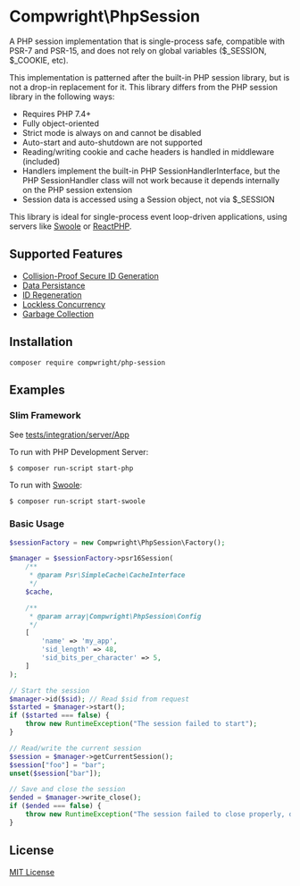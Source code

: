 # Compwright\PhpSession

A PHP session implementation that is single-process safe, compatible with PSR-7 and PSR-15, and
does not rely on global variables ($_SESSION, $_COOKIE, etc).

This implementation is patterned after the built-in PHP session library, but is not a drop-in
replacement for it. This library differs from the PHP session library in the following ways:

* Requires PHP 7.4+
* Fully object-oriented
* Strict mode is always on and cannot be disabled
* Auto-start and auto-shutdown are not supported
* Reading/writing cookie and cache headers is handled in middleware (included)
* Handlers implement the built-in PHP SessionHandlerInterface, but the PHP SessionHandler class
  will not work because it depends internally on the PHP session extension
* Session data is accessed using a Session object, not via $_SESSION

This library is ideal for single-process event loop-driven applications, using servers like
[Swoole](https://www.swoole.co.uk) or [ReactPHP](https://reactphp.org).

## Supported Features

* [Collision-Proof Secure ID Generation](features/id.feature)
* [Data Persistance](features/persistence.feature)
* [ID Regeneration](features/regeneration.feature)
* [Lockless Concurrency](features/concurrency.feature)
* [Garbage Collection](features/gc.feature)

## Installation

    composer require compwright/php-session

## Examples

### Slim Framework

See [tests/integration/server/App](tests/integration/server/App)

To run with PHP Development Server:

    $ composer run-script start-php

To run with [Swoole](https://www.swoole.co.uk/docs/get-started/installation):

    $ composer run-script start-swoole

### Basic Usage

```php
$sessionFactory = new Compwright\PhpSession\Factory();

$manager = $sessionFactory->psr16Session(
    /**
     * @param Psr\SimpleCache\CacheInterface
     */
    $cache,

    /**
     * @param array|Compwright\PhpSession\Config
     */
    [
        'name' => 'my_app',
        'sid_length' => 48,
        'sid_bits_per_character' => 5,
    ]
);

// Start the session
$manager->id($sid); // Read $sid from request
$started = $manager->start();
if ($started === false) {
    throw new RuntimeException("The session failed to start");
}

// Read/write the current session
$session = $manager->getCurrentSession();
$session["foo"] = "bar";
unset($session["bar"]);

// Save and close the session
$ended = $manager->write_close();
if ($ended === false) {
    throw new RuntimeException("The session failed to close properly, data may have been lost");
}
```

## License

[MIT License](LICENSE)
